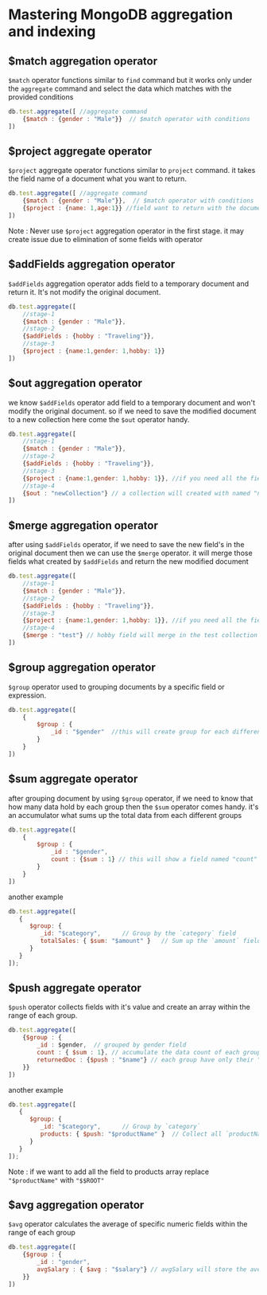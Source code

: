 # Mastering MongoDB aggregation and indexing


## $match aggregation operator

`$match` operator functions similar to `find` command but it works only under the `aggregate` command and select the data which matches with the provided conditions

```javascript
db.test.aggregate([ //aggregate command
    {$match : {gender : "Male"}}  // $match operator with conditions
])
```


## $project aggregate operator

`$project` aggregate operator functions similar to `project` command. it takes the field name of a document what you want to return.


```javascript
db.test.aggregate([ //aggregate command
    {$match : {gender : "Male"}},  // $match operator with conditions
    {$project : {name: 1,age:1}} //field want to return with the document
])
```

Note : Never use `$project` aggregation operator in the first stage. it may create issue due to elimination of some fields with operator


## $addFields aggregation operator

`$addFields` aggregation operator adds field to a temporary document and return it. It's not modify the original document.


```javascript
db.test.aggregate([
    //stage-1
    {$match : {gender : "Male"}},
    //stage-2
    {$addFields : {hobby : "Traveling"}},
    //stage-3
    {$project : {name:1,gender: 1,hobby: 1}}
])
```

## $out aggregation operator

we know `$addFields` operator add field to a temporary document and won't modify the original document. so if we need to save the modified document to a new collection here come the `$out` operator handy.


```javascript
db.test.aggregate([
    //stage-1
    {$match : {gender : "Male"}},
    //stage-2
    {$addFields : {hobby : "Traveling"}},
    //stage-3
    {$project : {name:1,gender: 1,hobby: 1}}, //if you need all the fields of original document, then skip stage 3 
    //stage-4
    {$out : "newCollection"} // a collection will created with named "newCollection" and save the projected field with value
])
```

## $merge aggregation operator

after using `$addFields` operator, if we need to save the new field's in the original document then we can use the `$merge` operator. it will merge those fields what created by `$addFields` and return the new modified document


```javascript
db.test.aggregate([
    //stage-1
    {$match : {gender : "Male"}},
    //stage-2
    {$addFields : {hobby : "Traveling"}},
    //stage-3
    {$project : {name:1,gender: 1,hobby: 1}}, //if you need all the fields of original document, then skip stage 3 
    //stage-4
    {$merge : "test"} // hobby field will merge in the test collection
])
```

## $group aggregation operator

`$group` operator used to grouping documents by a specific field or expression.

```javascript
db.test.aggregate([
    {
        $group : {
            _id : "$gender"  //this will create group for each different value of gender field in the document
        }
    }
])
```

## $sum aggregate operator

after grouping document by using `$group` operator, if we need to know that how many data hold by each group then the `$sum` operator comes handy. it's an accumulator what sums up the total data from each different groups

```javascript
db.test.aggregate([
    {
        $group : {
            _id : "$gender",
            count : {$sum : 1} // this will show a field named "count" and it's value will be the total data of each groups holds
        }
    }
])
```

another example

```javascript
db.test.aggregate([
   {
      $group: {
         _id: "$category",      // Group by the `category` field
         totalSales: { $sum: "$amount" }   // Sum up the `amount` field's value for each group
      }
   }
]);

```


## $push aggregate operator

`$push` operator collects fields with it's value and create an array within the range of each group.

```javascript
db.test.aggregate([
    {$group : {
        _id : $gender,  // grouped by gender field
        count : { $sum : 1}, // accumulate the data count of each group
        returnedDoc : {$push : "$name"} // each group have only their "name" field what collected from the document and shown in the array named "returnedDoc"
    }}
])
```

another example

```javascript
db.test.aggregate([
   {
      $group: {
         _id: "$category",      // Group by `category`
         products: { $push: "$productName" }  // Collect all `productName` values into an array
      }
   }
]);

```
Note : if we want to add all the field to products array replace `"$productName"` with `"$$ROOT"`

## $avg aggregation operator

`$avg` operator calculates the average of specific numeric fields within the range of each group


```javascript
db.test.aggregate([
    {$group : {
        _id : "gender",
        avgSalary : { $avg : "$salary"} // avgSalary will store the average of salary field from each group
    }}
])
```

##



















